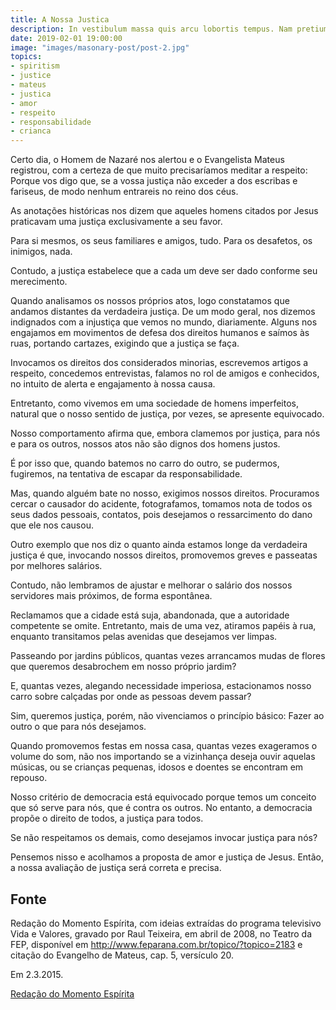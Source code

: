 ```yaml
---
title: A Nossa Justica
description: In vestibulum massa quis arcu lobortis tempus. Nam pretium arcu in odio vulputate luctus.
date: 2019-02-01 19:00:00
image: "images/masonary-post/post-2.jpg"
topics: 
- spiritism
- justice
- mateus
- justica
- amor
- respeito
- responsabilidade
- crianca
---
```


Certo dia, o Homem de Nazaré nos alertou e o Evangelista Mateus registrou, com a
certeza de que muito precisaríamos meditar a respeito: Porque vos digo que, se a
vossa justiça não exceder a dos escribas e fariseus, de modo nenhum entrareis no
reino dos céus.

As anotações históricas nos dizem que aqueles homens citados por Jesus
praticavam uma justiça exclusivamente a seu favor.

Para si mesmos, os seus familiares e amigos, tudo. Para os desafetos, os
inimigos, nada.

Contudo, a justiça estabelece que a cada um deve ser dado conforme seu
merecimento.

Quando analisamos os nossos próprios atos, logo constatamos que andamos
distantes da verdadeira justiça. De um modo geral, nos dizemos indignados com a
injustiça que vemos no mundo, diariamente. Alguns nos engajamos em movimentos de
defesa dos direitos humanos e saímos às ruas, portando cartazes, exigindo que a
justiça se faça.

Invocamos os direitos dos considerados minorias, escrevemos artigos a respeito,
concedemos entrevistas, falamos no rol de amigos e conhecidos, no intuito de
alerta e engajamento à nossa causa.

Entretanto, como vivemos em uma sociedade de homens imperfeitos, natural que o
nosso sentido de justiça, por vezes, se apresente equivocado.

Nosso comportamento afirma que, embora clamemos por justiça, para nós e para os
outros, nossos atos não são dignos dos homens justos.

É por isso que, quando batemos no carro do outro, se pudermos, fugiremos, na
tentativa de escapar da responsabilidade.

Mas, quando alguém bate no nosso, exigimos nossos direitos. Procuramos cercar o
causador do acidente, fotografamos, tomamos nota de todos os seus dados
pessoais, contatos, pois desejamos o ressarcimento do dano que ele nos causou.

Outro exemplo que nos diz o quanto ainda estamos longe da verdadeira justiça é
que, invocando nossos direitos, promovemos greves e passeatas por melhores
salários.

Contudo, não lembramos de ajustar e melhorar o salário dos nossos servidores
mais próximos, de forma espontânea.

Reclamamos que a cidade está suja, abandonada, que a autoridade competente se
omite. Entretanto, mais de uma vez, atiramos papéis à rua, enquanto transitamos
pelas avenidas que desejamos ver limpas.

Passeando por jardins públicos, quantas vezes arrancamos mudas de flores que
queremos desabrochem em nosso próprio jardim?

E, quantas vezes, alegando necessidade imperiosa, estacionamos nosso carro sobre
calçadas por onde as pessoas devem passar?

Sim, queremos justiça, porém, não vivenciamos o princípio básico: Fazer ao outro
o que para nós desejamos.

Quando promovemos festas em nossa casa, quantas vezes exageramos o volume do
som, não nos importando se a vizinhança deseja ouvir aquelas músicas, ou se
crianças pequenas, idosos e doentes se encontram em repouso.

Nosso critério de democracia está equivocado porque temos um conceito que só
serve para nós, que é contra os outros. No entanto, a democracia propõe o
direito de todos, a justiça para todos.

Se não respeitamos os demais, como desejamos invocar justiça para nós?

Pensemos nisso e acolhamos a proposta de amor e justiça de Jesus. Então, a nossa
avaliação de justiça será correta e precisa.

## Fonte
Redação do Momento Espírita, com ideias extraídas do programa televisivo
Vida e Valores, gravado por Raul Teixeira, em abril de 2008, no Teatro
da FEP, disponível em http://www.feparana.com.br/topico/?topico=2183
e citação do Evangelho de Mateus, cap. 5, versículo 20.

Em 2.3.2015.

[Redação do Momento Espírita](http://www.momento.com.br/pt/ler_texto.php?id=4402)
